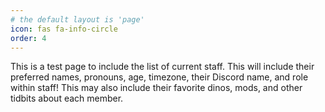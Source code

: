 ```yaml
---
# the default layout is 'page'
icon: fas fa-info-circle
order: 4
---
```


This is a test page to include the list of current staff. This will include their preferred names, pronouns, age, timezone, their Discord name, and role within staff!
This may also include their favorite dinos, mods, and other tidbits about each member.
